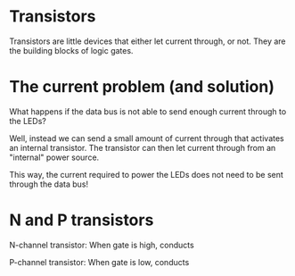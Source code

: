 

# Transistors

Transistors are little devices that either let current through, or not.
They are the building blocks of logic gates.



# The current problem (and solution)

What happens if the data bus is not able to send enough current through
to the LEDs?

Well, instead we can send a small amount of current through that activates
an internal transistor.
The transistor can then let current through from an "internal" power source.

This way, the current required to power the LEDs does not need to be sent
through the data bus!



# N and P transistors

N-channel transistor:
    When gate is high, conducts

P-channel transistor:
    When gate is low, conducts





